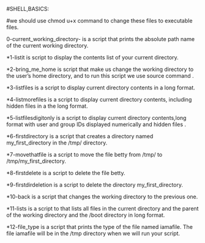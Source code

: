 #SHELL,BASICS:

#we should use chmod u+x command to  change these files to executable files.

0-current_working_directory- is a script that prints the absolute path name of the current working directory.

*1-listit is script to display the contents list of your current directory.

*2-bring_me_home is script that make us change the working directory to the user’s home directory, and to run this script we use source command .

*3-listfiles is a script to display current directory contents in a long format.

*4-listmorefiles is a script to display current directory contents, including hidden files in a the long format.

*5-listfilesdigitonly is a script to display current directory contents,long format with user and group IDs displayed numerically and hidden files .

*6-firstdirectory is  a script that creates a directory named my_first_directory in the /tmp/ directory.

*7-movethatfile is a script to move the file betty from /tmp/ to /tmp/my_first_directory.

*8-firstdelete is a script to delete the file betty.

*9-firstdirdeletion is a script to delete the directory my_first_directory.

*10-back is a script that changes the working directory to the previous one.

*11-lists is a script to that lists all files in the current directory and the parent of the working directory and the /boot directory in long format.

*12-file_type is a script that prints the type of the file named iamafile. The file iamafile will be in the /tmp directory when we will run your script.
